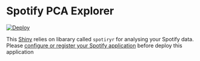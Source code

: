 # Spotify PCA Explorer

[![Deploy](https://www.herokucdn.com/deploy/button.svg)](https://heroku.com/deploy/?template=https://github.com/ai-protagonist/spotify-explorer)

This [Shiny](http://shiny.rstudio.com/) relies on libarary called `spotiryr` for analysing your Spotify data.  
Please [configure or register your Spotify application](https://developer.spotify.com/documentation/general/guides/app-settings/) before deploy this application
